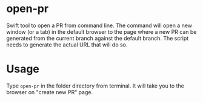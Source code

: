 # open-pr
Swift tool to open a PR from command line. The command will open a new window (or a tab) in the default browser to the page where a new PR can be generated from the current branch against the default branch. The script needs to generate the actual URL that will do so.

# Usage
Type `open-pr` in the folder directory from terminal. It will take you to the browser on "create new PR" page.
